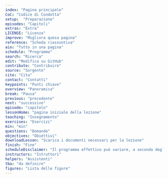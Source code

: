 ```yaml
---
index: "Pagina principale"
CoC: "Codice di Condotta"
setup:  "Preparazione"
episodes: "Capitoli"
extras: "Extra"
LICENSE: "Licenza"
improve: "Migliora quesa pagina"
reference: "Scheda riassuntiva"
aio: "Tutto in una pagina"
schedule: "Programma"
search: "Ricerca"
edit: "Modifica su GitHub"
contribute: "Contribuire"
source: "Sorgente"
cite: "Cita"
contact: "Contatti"
keypoints: "Punti chiave"
overview: "Panoramica"
break: "Pausa"
previous: "precedente"
next: "successivo"
episode: "capitolo"
lessonHome: "pagina iniziale della lezione"
teaching: "Insegnamento"
exercises: "Esercizi"
min: "min"
questions: "Domande"
objectives: "Obiettivi"
downloadLesson: "Scarica i documenti necessari per la lezione"
finish: "Fine"
scheduleDisclaimer: "Il programma effettivo può variare, a seconda degli argomenti e degli esercizi scelti dall'istruttore."
instructors: "Istruttori"
helpers: "Assistenti"
tba: "da definire"
figures: "Lista delle figure"
---
```


